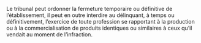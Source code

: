Le tribunal peut ordonner la fermeture temporaire ou définitive de l’établissement, il peut en outre interdire au délinquant, à temps ou définitivement, l’exercice de toute profession se rapportant à la production ou à la commercialisation de produits identiques ou similaires à ceux qu’il vendait au moment de l’infraction.